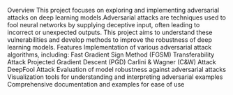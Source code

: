 Overview
This project focuses on exploring and implementing adversarial attacks on deep learning models.Adversarial attacks are techniques used to fool neural networks by supplying deceptive input, often leading to incorrect or unexpected outputs. This project aims to understand these vulnerabilities and develop methods to improve the robustness of deep learning models.
Features
Implementation of various adversarial attack algorithms, including:
Fast Gradient Sign Method (FGSM)
Transferability Attack
Projected Gradient Descent (PGD)
Carlini & Wagner (C&W) Attack
DeepFool Attack
Evaluation of model robustness against adversarial attacks
Visualization tools for understanding and interpreting adversarial examples
Comprehensive documentation and examples for ease of use
